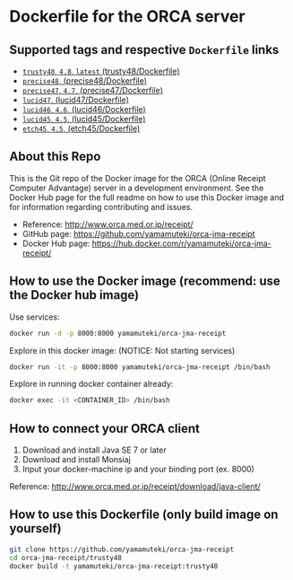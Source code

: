 # Dockerfile for the ORCA server

## Supported tags and respective `Dockerfile` links
* [`trusty48`, `4.8`, `latest` (trusty48/Dockerfile)](https://github.com/yamamuteki/orca-jma-receipt/blob/master/trusty48/Dockerfile)
* [`precise48`, (precise48/Dockerfile)](https://github.com/yamamuteki/orca-jma-receipt/blob/master/precise48/Dockerfile)
* [`precise47`, `4.7`, (precise47/Dockerfile)](https://github.com/yamamuteki/orca-jma-receipt/blob/master/precise47/Dockerfile)
* [`lucid47`, (lucid47/Dockerfile)](https://github.com/yamamuteki/orca-jma-receipt/blob/master/lucid47/Dockerfile)
* [`lucid46`, `4.6`, (lucid46/Dockerfile)](https://github.com/yamamuteki/orca-jma-receipt/blob/master/lucid46/Dockerfile)
* [`lucid45`, `4.5`, (lucid45/Dockerfile)](https://github.com/yamamuteki/orca-jma-receipt/blob/master/lucid45/Dockerfile)
* [`etch45`, `4.5`, (etch45/Dockerfile)](https://github.com/yamamuteki/orca-jma-receipt/blob/master/etch45/Dockerfile)

## About this Repo

This is the Git repo of the Docker image for the ORCA (Online Receipt Computer Advantage) server in a development environment. See the Docker Hub page for the full readme on how to use this Docker image and for information regarding contributing and issues.

* Reference: <http://www.orca.med.or.jp/receipt/>
* GitHub page: <https://github.com/yamamuteki/orca-jma-receipt>
* Docker Hub page: <https://hub.docker.com/r/yamamuteki/orca-jma-receipt/>

## How to use the Docker image (recommend: use the Docker hub image)

Use services:

```bash
docker run -d -p 8000:8000 yamamuteki/orca-jma-receipt
```

Explore in this docker image: (NOTICE: Not starting services)

```bash
docker run -it -p 8000:8000 yamamuteki/orca-jma-receipt /bin/bash
```

Explore in running docker container already:

```bash
docker exec -it <CONTAINER_ID> /bin/bash
```

## How to connect your ORCA client

1. Download and install Java SE 7 or later
2. Download and install Monsiaj
3. Input your docker-machine ip and your binding port (ex. 8000)

Reference: <http://www.orca.med.or.jp/receipt/download/java-client/>

## How to use this Dockerfile (only build image on yourself)

```bash
git clone https://github.com/yamamuteki/orca-jma-receipt
cd orca-jma-receipt/trusty48
docker build -t yamamuteki/orca-jma-receipt:trusty48
```
